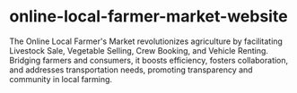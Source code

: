 # online-local-farmer-market-website
The Online Local Farmer's Market revolutionizes agriculture by facilitating Livestock Sale, Vegetable Selling, Crew Booking, and Vehicle Renting. Bridging farmers and consumers, it boosts efficiency, fosters collaboration, and addresses transportation needs, promoting transparency and community in local farming.
